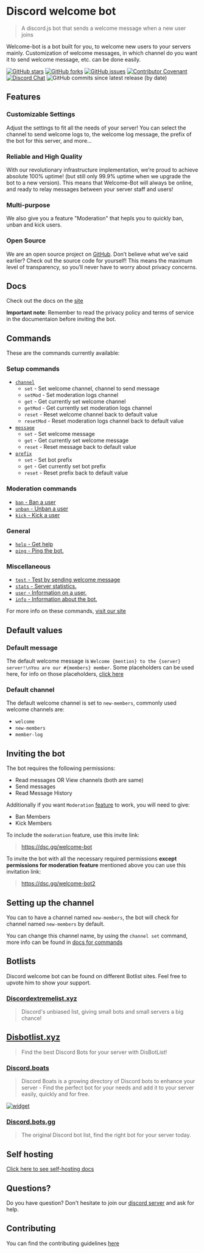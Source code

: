 # Discord welcome bot

> A discord.js bot that sends a welcome message when a new user joins

Welcome-bot is a bot built for you, to welcome new users to your servers mainly. Customization of welcome messages, in which channel do you want it to send welcome message, etc. can be done easily.

[![GitHub stars](https://img.shields.io/github/stars/Welcome-Bot/welcome-bot)](https://github.com/Welcome-Bot/welcome-bot/stargazers)
[![GitHub forks](https://img.shields.io/github/forks/Welcome-Bot/welcome-bot)](https://github.com/Welcome-Bot/welcome-bot/network)
[![GitHub issues](https://img.shields.io/github/issues/Welcome-Bot/welcome-bot)](https://github.com/Welcome-Bot/welcome-bot/issues)
[![Contributor Covenant](https://img.shields.io/badge/Contributor%20Covenant-2.0-4baaaa.svg)](https://github.com/Welcome-Bot/welcome-bot/blob/main/.github/CODE_OF_CONDUCT.md)
[![Discord Chat](https://img.shields.io/discord/836854115526770708?color=7289da&label=discord)](https://dsc.gg/welcome-bot-guild)
![GitHub commits since latest release (by date)](https://img.shields.io/github/commits-since/Welcome-Bot/welcome-bot/latest)

## Features

### Customizable Settings

Adjust the settings to fit all the needs of your server! You can select the channel to send welcome logs to, the welcome log message, the prefix of the bot for this server, and more…

### Reliable and High Quality

With our revolutionary infrastructure implementation, we’re proud to achieve absolute 100% uptime! (but still only 99.9% uptime when we upgrade the bot to a new version). This means that Welcome-Bot will always be online, and ready to relay messages between your server staff and users!

### Multi-purpose

We also give you a feature "Moderation" that hepls you to quickly ban, unban and kick users.

### Open Source

We are an open source project on [GitHub](https://github.com/Welcome-Bot/welcome-bot). Don’t believe what we’ve said earlier? Check out the source code for yourself! This means the maximum level of transparency, so you’ll never have to worry about privacy concerns.

## Docs

Check out the docs on the [site](https://welcome-bot.github.io/docs)

**Important note**: Remember to read the privacy policy and terms of service in the documentaion before inviting the bot.

## Commands
These are the commands currently available:

### Setup commands

- [`channel`](https://welcome-bot.github.io/docs/commands.html#channel)
    - `set` - Set welcome channel, channel to send message
    - `setMod` - Set moderation logs channel
    - `get` - Get currently set welcome channel
    - `getMod` - Get currently set moderation logs channel
    - `reset` - Reset welcome channel back to default value
    - `resetMod` - Reset moderation logs channel back to default value
- [`message`](https://welcome-bot.github.io/docs/commands.html#message)
    - `set` - Set welcome message
    - `get` - Get currently set welcome message
    - `reset` - Reset message back to default value
- [`prefix`](https://welcome-bot.github.io/docs/commands.html#prefix)
    - `set` - Set bot prefix
    - `get` - Get currently set bot prefix
    - `reset` - Reset prefix back to default value

### Moderation commands

- [`ban` - Ban a user](https://welcome-bot.github.io/docs/commands.html#ban)
- [`unban` - Unban a user](https://welcome-bot.github.io/docs/commands.html#unban)
- [`kick` - Kick a user](https://welcome-bot.github.io/docs/commands.html#kick)

### General

- [`help` - Get help](https://welcome-bot.github.io/docs/commands.html#help)
- [`ping` - Ping the bot.](https://welcome-bot.github.io/docs/commands.html#ping)

### Miscellaneous

- [`test` - Test by sending welcome message](https://welcome-bot.github.io/docs/commands.html#test)
- [`stats` - Server statistics.](https://welcome-bot.github.io/docs/commands.html#stats)
- [`user` - Information on a user.](https://welcome-bot.github.io/docs/commands.html#user)
- [`info` - Information about the bot.](https://welcome-bot.github.io/docs/commands.html#info)

For more info on these commands, [visit our site](https://welcome-bot.github.io/docs/commands.html)

## Default values

### Default message

The default welcome message is `Welcome {mention} to the {server} server!\nYou are our #{members} member`. Some placeholders can be used here, for info on those placeholders, [click here](https://welcome-bot.github.io/docs/commands.html#placeholders-in-welcome-message)

### Default channel

The default welcome channel is set to `new-members`, commonly used welcome channels are:
- `welcome`
- `new-members`
- `member-log`

## Inviting the bot

The bot requires the following permissions:

- Read messages OR View channels (both are same)
- Send messages
- Read Message History

Additionally if you want `Moderation` [feature](#Features) to work, you will need to give:

- Ban Members
- Kick Members

To include the `moderation` feature, use this invite link:
> https://dsc.gg/welcome-bot

To invite the bot with all the necessary required permissions **except permissions for moderation feature** mentioned above you can use this invitation link:
> https://dsc.gg/welcome-bot2

## Setting up the channel

You can to have a channel named `new-members`, the bot will check for channel named `new-members` by default.

You can change this channel name, by using the `channel set` command, more info can be found in [docs for commands](https://welcome-bot.github.io/docs/commands.html)

## Botlists

Discord welcome bot can be found on different Botlist sites.
Feel free to upvote him to show your support.

### [Discordextremelist.xyz](https://discordextremelist.xyz/en-US/bots/welcome-bot)

> Discord's unbiased list, giving small bots and small servers a big chance!

## [Disbotlist.xyz](https://disbotlist.xyz/bot/848459799783669790)

> Find the best Discord Bots for your server with DisBotList!

### [Discord.boats](https://discord.boats/bot/848459799783669790)

> Discord Boats is a growing directory of Discord bots to enhance your server - Find the perfect bot for your needs and add it to your server easily, quickly and for free.

[![widget](https://discord.boats/api/widget/848459799783669790/)](https://discord.boats/bot/848459799783669790)

### [Discord.bots.gg](https://discord.bots.gg/bots/848459799783669790)

> The original Discord bot list, find the right bot for your server today.

## Self hosting

[Click here to see self-hosting docs](https://welcome-bot.github.io/docs/self-hosting.html)

## Questions?

Do you have question? Don't hesitate to join our [discord server](https://discord.gg/xxU7akJNbC) and ask for help.

## Contributing

You can find the contributing guidelines [here](https://github.com/Welcome-Bot/welcome-bot/blob/main/.github/CONTRIBUTING.md)
